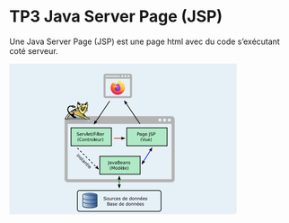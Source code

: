 # TP3 Java Server Page (JSP)
Une Java Server Page (JSP) est une page html avec du code s’exécutant coté serveur.

![jsp](../assets/jsp.png)